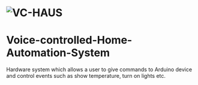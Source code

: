 #  ![VC-HAUS](https://raw.githubusercontent.com/WinstonMoh/Voice-controlled-Home-Automation-System/blob/master/images/logo.PNG)

# Voice-controlled-Home-Automation-System
Hardware system which allows a user to give commands to Arduino device and control events such as show temperature, turn on lights etc.
